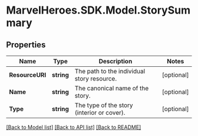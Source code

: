 # MarvelHeroes.SDK.Model.StorySummary
## Properties

Name | Type | Description | Notes
------------ | ------------- | ------------- | -------------
**ResourceURI** | **string** | The path to the individual story resource. | [optional] 
**Name** | **string** | The canonical name of the story. | [optional] 
**Type** | **string** | The type of the story (interior or cover). | [optional] 

[[Back to Model list]](../README.md#documentation-for-models) [[Back to API list]](../README.md#documentation-for-api-endpoints) [[Back to README]](../README.md)

